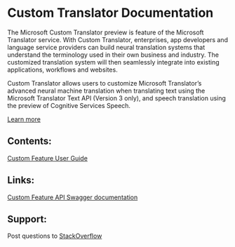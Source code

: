 # Custom Translator Documentation

The Microsoft Custom Translator preview is feature of the Microsoft Translator service. With Custom Translator, enterprises, app developers and language service providers can build neural translation systems that understand the terminology used in their own business and industry. The customized translation system will then seamlessly integrate into existing applications, workflows and websites. 

Custom Translator allows users to customize Microsoft Translator’s advanced neural machine translation when translating text using the Microsoft Translator Text API (Version 3 only), and speech translation using the preview of Cognitive Services Speech. 

[Learn more](https://www.microsoft.com/en-us/translator/customization.aspx)


## Contents:
[Custom Feature User Guide](https://github.com/MicrosoftTranslator/Custom-Translator-Documentation/blob/master/Microsoft%20Translator%20Custom%20Translator%20User%20Guide.pdf)


## Links:
[Custom Feature API Swagger documentation](https://custom-api.cognitive.microsofttranslator.com/swagger/)


## Support:
Post questions to [StackOverflow](http://www.aka.ms/TranslatorForum)
